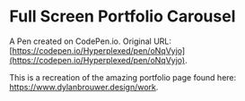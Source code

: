 # Full Screen Portfolio Carousel

A Pen created on CodePen.io. Original URL: [https://codepen.io/Hyperplexed/pen/oNqVyjo](https://codepen.io/Hyperplexed/pen/oNqVyjo).

This is a recreation of the amazing portfolio page found here: https://www.dylanbrouwer.design/work.